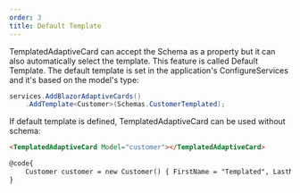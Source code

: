 ```yaml
---
order: 3
title: Default Template
---
```


TemplatedAdaptiveCard can accept the Schema as a property but it can also automatically select the template. This feature is called Default Template. The default template is set in the application's ConfigureServices and it's based on the model's type:

```csharp {.line-numbers}
services.AddBlazorAdaptiveCards()
    .AddTemplate<Customer>(Schemas.CustomerTemplated);
```

If default template is defined, TemplatedAdaptiveCard can be used without schema:

```html {.line-numbers}
<TemplatedAdaptiveCard Model="customer"></TemplatedAdaptiveCard>

@code{
    Customer customer = new Customer() { FirstName = "Templated", LastName = "Customer" };
}
```